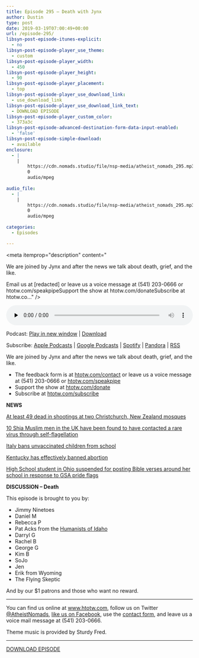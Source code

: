 ```yaml
---
title: Episode 295 – Death with Jynx
author: Dustin
type: post
date: 2019-03-19T07:00:49+00:00
url: /episode-295/
libsyn-post-episode-itunes-explicit:
  - no
libsyn-post-episode-player_use_theme:
  - custom
libsyn-post-episode-player_width:
  - 450
libsyn-post-episode-player_height:
  - 90
libsyn-post-episode-player_placement:
  - top
libsyn-post-episode-player_use_download_link:
  - use_download_link
libsyn-post-episode-player_use_download_link_text:
  - DOWNLOAD EPISODE
libsyn-post-episode-player_custom_color:
  - 373a3c
libsyn-post-episode-advanced-destination-form-data-input-enabled:
  - 'false'
libsyn-post-episode-simple-download:
  - available
enclosure:
  - |
    |
        https://cdn.nomads.studio/file/nsp-media/atheist_nomads_295.mp3
        0
        audio/mpeg
        
audio_file:
  - |
    |
        https://cdn.nomads.studio/file/nsp-media/atheist_nomads_295.mp3
        0
        audio/mpeg
        
categories:
  - Episodes

---
```

<div itemscope itemtype="http://schema.org/AudioObject">
  <meta itemprop="name" content="Episode 295 &#8211; Death with Jynx" />
  
  <meta itemprop="uploadDate" content="2019-03-19T01:00:49-06:00" />
  
  <meta itemprop="encodingFormat" content="audio/mpeg" />
  
  <meta itemprop="description" content="




We are joined by Jynx and after the news we talk about death, grief, and the like.







Email us at [redacted] or leave us a voice message at (541) 203-0666 or htotw.com/speakpipeSupport the show at htotw.com/donateSubscribe at htotw.co..." />
  
  <meta itemprop="contentUrl" content="https://dts.podtrac.com/redirect.mp3/cdn.nomads.studio/file/nsp-media/atheist_nomads_295.mp3" />
  
  <div class="powerpress_player" id="powerpress_player_8558">
    <audio class="wp-audio-shortcode" id="audio-3406-302" preload="none" style="width: 100%;" controls="controls"><source type="audio/mpeg" src="https://dts.podtrac.com/redirect.mp3/cdn.nomads.studio/file/nsp-media/atheist_nomads_295.mp3?_=302" /><a href="https://dts.podtrac.com/redirect.mp3/cdn.nomads.studio/file/nsp-media/atheist_nomads_295.mp3">https://dts.podtrac.com/redirect.mp3/cdn.nomads.studio/file/nsp-media/atheist_nomads_295.mp3</a></audio>
  </div>
</div>

<p class="powerpress_links powerpress_links_mp3">
  Podcast: <a href="https://dts.podtrac.com/redirect.mp3/cdn.nomads.studio/file/nsp-media/atheist_nomads_295.mp3" class="powerpress_link_pinw" target="_blank" title="Play in new window" onclick="return powerpress_pinw('https://htotw.com/?powerpress_pinw=3406-podcast');" rel="nofollow">Play in new window</a> | <a href="https://dts.podtrac.com/redirect.mp3/cdn.nomads.studio/file/nsp-media/atheist_nomads_295.mp3" class="powerpress_link_d" title="Download" rel="nofollow" download="atheist_nomads_295.mp3">Download</a>
</p>

<p class="powerpress_links powerpress_subscribe_links">
  Subscribe: <a href="https://podcasts.apple.com/us/podcast/humanists-take-on-the-world/id530050098?mt=2&ls=1" class="powerpress_link_subscribe powerpress_link_subscribe_itunes" target="_blank" title="Subscribe on Apple Podcasts" rel="nofollow">Apple Podcasts</a> | <a href="https://www.google.com/podcasts?feed=aHR0cDovL2F0aGVpc3Rub21hZHMubGlic3luLmNvbS9yc3M%3D" class="powerpress_link_subscribe powerpress_link_subscribe_googleplay" target="_blank" title="Subscribe on Google Podcasts" rel="nofollow">Google Podcasts</a> | <a href="https://open.spotify.com/show/3LzK2xZGike6Tc1GEMtMbr?si=LieN9SNuTpq96smuaUsH8A" class="powerpress_link_subscribe powerpress_link_subscribe_spotify" target="_blank" title="Subscribe on Spotify" rel="nofollow">Spotify</a> | <a href="https://www.pandora.com/podcast/atheist-nomads/PC:10122?corr=62071012&part=ug" class="powerpress_link_subscribe powerpress_link_subscribe_pandora" target="_blank" title="Subscribe on Pandora" rel="nofollow">Pandora</a> | <a href="https://htotw.com/feed/podcast/" class="powerpress_link_subscribe powerpress_link_subscribe_rss" target="_blank" title="Subscribe via RSS" rel="nofollow">RSS</a>
</p>

We are joined by Jynx and after the news we talk about death, grief, and the like.

<!--more-->

  * The feedback form is at [htotw.com/contact](https://htotw.com/contact) or leave us a voice message at (541) 203-0666 or <a href="https://htotw.com/speakpipe" target="_blank" rel="noopener noreferrer">htotw.com/speakpipe</a>
  * Support the show at <a href="https://htotw.com/donate" target="_blank" rel="noopener noreferrer">htotw.com/donate</a>
  * Subscribe at <a href="https://htotw.com/subscribe" target="_blank" rel="noopener noreferrer">htotw.com/subscribe</a>

**NEWS**

<a href="https://www.cnn.com/2019/03/14/asia/christchurch-mosque-shooting-intl/index.html" target="_blank" rel="noopener noreferrer">At least 49 dead in shootings at two Christchurch, New Zealand mosques</a>

<a href="https://www.apnews.com/cd3b59369e7943ff90de2a8d10b13789" target="_blank" rel="noopener noreferrer">10 Shia Muslim men in the UK have been found to have contacted a rare virus through self-flagellation</a>

<a href="https://www.bbc.com/news/world-europe-47536981" target="_blank" rel="noopener noreferrer">Italy bans unvaccinated children from school</a>

<a href="https://www.aclu.org/blog/reproductive-freedom/abortion/kentucky-just-banned-abortion" target="_blank" rel="noopener noreferrer">Kentucky has effectively banned abortion</a>

<a href="https://www.rawstory.com/2019/03/christians-outraged-ohio-high-schooler-suspended-trying-heal-gay-students-bible-verses/" target="_blank" rel="noopener noreferrer">High School student in Ohio suspended for posting Bible verses around her school in response to GSA pride flags</a>

**DISCUSSION &#8211; Death**

This episode is brought to you by:

  * Jimmy Ninetoes
  * Daniel M
  * Rebecca P
  * Pat Acks from the <a href="https://www.humanistsofidaho.org" target="_blank" rel="noopener noreferrer">Humanists of Idaho</a>
  * Darryl G
  * Rachel B
  * George G
  * Kim B
  * SoJo
  * Jen
  * Erik from Wyoming
  * The Flying Skeptic

And by our $1 patrons and those who want no reward.

<hr class="wp-block-separator" />

You can find us online at <a href="https://www.htotw.com/" target="_blank" rel="noopener noreferrer">www.htotw.com</a>, follow us on Twitter <a href="https://htotw.com/twitter" target="_blank" rel="noopener noreferrer">@AtheistNomads</a>, <a href="https://htotw.com/facebook" target="_blank" rel="noopener noreferrer">like us on Facebook</a>, use the [contact form](https://htotw.com/contact), and leave us a voice mail message at (541) 203-0666.

Theme music is provided by Sturdy Fred.

<hr class="wp-block-separator" />

<a href="https://dts.podtrac.com/redirect.mp3/cdn.nomads.studio/file/nsp-media/atheist_nomads_295.mp3" target="_blank" rel="noreferrer noopener" aria-label="DOWNLOAD EPISODE (opens in a new tab)">DOWNLOAD EPISODE</a>
